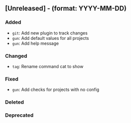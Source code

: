 ## [Unreleased] - (format: YYYY-MM-DD)

### Added

- `git`: Add new plugin to track changes
- `gun`: Add default values for all projects
- `gun`: Add help message

### Changed

- `tag`: Rename command cat to show

### Fixed

- `gun`: Add checks for projects with no config

### Deleted

### Deprecated
